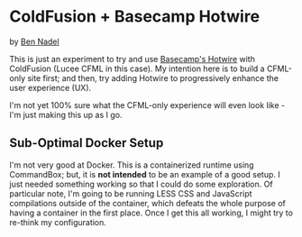 
# ColdFusion + Basecamp Hotwire

by [Ben Nadel][ben-nadel]

This is just an experiment to try and use [Basecamp's Hotwire][hotwire] with ColdFusion (Lucee CFML in this case). My intention here is to build a CFML-only site first; and then, try adding Hotwire to progressively enhance the user experience (UX).

I'm not yet 100% sure what the CFML-only experience will even look like - I'm just making this up as I go.

## Sub-Optimal Docker Setup

I'm not very good at Docker. This is a containerized runtime using CommandBox; but, it is **not intended** to be an example of a good setup. I just needed something working so that I could do some exploration. Of particular note, I'm going to be running LESS CSS and JavaScript compilations outside of the container, which defeats the whole purpose of having a container in the first place. Once I get this all working, I might try to re-think my configuration.


[ben-nadel]: https://www.bennadel.com/

[hotwire]: https://hotwired.dev/

